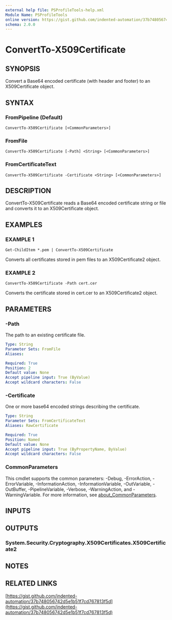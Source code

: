 ```yaml
---
external help file: PSProfileTools-help.xml
Module Name: PSProfileTools
online version: https://gist.github.com/indented-automation/37b748056742d5e1b51f7cd767813f5d
schema: 2.0.0
---
```


# ConvertTo-X509Certificate

## SYNOPSIS
Convert a Base64 encoded certificate (with header and footer) to an X509Certificate object.

## SYNTAX

### FromPipeline (Default)
```
ConvertTo-X509Certificate [<CommonParameters>]
```

### FromFile
```
ConvertTo-X509Certificate [-Path] <String> [<CommonParameters>]
```

### FromCertificateText
```
ConvertTo-X509Certificate -Certificate <String> [<CommonParameters>]
```

## DESCRIPTION
ConvertTo-X509Certificate reads a Base64 encoded certificate string or file and converts it to an X509Certificate
object.

## EXAMPLES

### EXAMPLE 1
```
Get-ChildItem *.pem | ConvertTo-X509Certificate
```

Converts all certificates stored in pem files to an X509Certificate2 object.

### EXAMPLE 2
```
ConvertTo-X509Certificate -Path cert.cer
```

Converts the certificate stored in cert.cer to an X509Certificate2 object.

## PARAMETERS

### -Path
The path to an existing certificate file.

```yaml
Type: String
Parameter Sets: FromFile
Aliases:

Required: True
Position: 2
Default value: None
Accept pipeline input: True (ByValue)
Accept wildcard characters: False
```

### -Certificate
One or more base64 encoded strings describing the certificate.

```yaml
Type: String
Parameter Sets: FromCertificateText
Aliases: RawCertificate

Required: True
Position: Named
Default value: None
Accept pipeline input: True (ByPropertyName, ByValue)
Accept wildcard characters: False
```

### CommonParameters
This cmdlet supports the common parameters: -Debug, -ErrorAction, -ErrorVariable, -InformationAction, -InformationVariable, -OutVariable, -OutBuffer, -PipelineVariable, -Verbose, -WarningAction, and -WarningVariable. For more information, see [about_CommonParameters](http://go.microsoft.com/fwlink/?LinkID=113216).

## INPUTS

## OUTPUTS

### System.Security.Cryptography.X509Certificates.X509Certificate2
## NOTES

## RELATED LINKS

[https://gist.github.com/indented-automation/37b748056742d5e1b51f7cd767813f5d](https://gist.github.com/indented-automation/37b748056742d5e1b51f7cd767813f5d)

